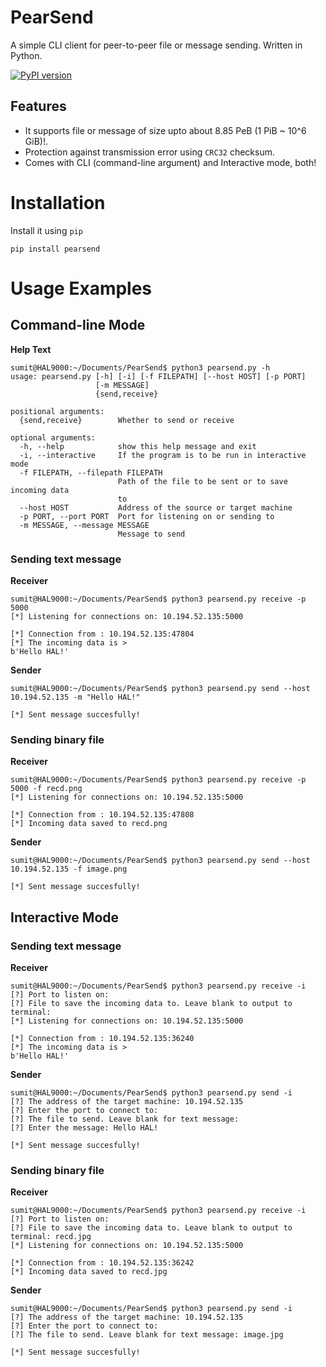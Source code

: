 # PearSend
A simple CLI client for peer-to-peer file or message sending. Written in Python.

[![PyPI version](https://badge.fury.io/py/pearsend.svg)](https://badge.fury.io/py/pearsend)

## Features

- It supports file or message of size upto about 8.85 PeB (1 PiB ~ 10^6 GiB)!.
- Protection against transmission error using `CRC32` checksum.
- Comes with CLI (command-line argument) and Interactive mode, both!

# Installation

Install it using `pip`
```terminal
pip install pearsend
```

# Usage Examples

## Command-line Mode

__Help Text__
```terminal
sumit@HAL9000:~/Documents/PearSend$ python3 pearsend.py -h
usage: pearsend.py [-h] [-i] [-f FILEPATH] [--host HOST] [-p PORT]
                   [-m MESSAGE]
                   {send,receive}

positional arguments:
  {send,receive}        Whether to send or receive

optional arguments:
  -h, --help            show this help message and exit
  -i, --interactive     If the program is to be run in interactive mode
  -f FILEPATH, --filepath FILEPATH
                        Path of the file to be sent or to save incoming data
                        to
  --host HOST           Address of the source or target machine
  -p PORT, --port PORT  Port for listening on or sending to
  -m MESSAGE, --message MESSAGE
                        Message to send
```

### Sending text message

__Receiver__
```terminal
sumit@HAL9000:~/Documents/PearSend$ python3 pearsend.py receive -p 5000
[*] Listening for connections on: 10.194.52.135:5000

[*] Connection from : 10.194.52.135:47804
[*] The incoming data is > 
b'Hello HAL!'
```

__Sender__
```terminal
sumit@HAL9000:~/Documents/PearSend$ python3 pearsend.py send --host 10.194.52.135 -m "Hello HAL!"

[*] Sent message succesfully!
```

### Sending binary file

__Receiver__
```terminal
sumit@HAL9000:~/Documents/PearSend$ python3 pearsend.py receive -p 5000 -f recd.png
[*] Listening for connections on: 10.194.52.135:5000

[*] Connection from : 10.194.52.135:47808
[*] Incoming data saved to recd.png
```

__Sender__
```terminal
sumit@HAL9000:~/Documents/PearSend$ python3 pearsend.py send --host 10.194.52.135 -f image.png

[*] Sent message succesfully!
```


## Interactive Mode

### Sending text message 

__Receiver__
```terminal
sumit@HAL9000:~/Documents/PearSend$ python3 pearsend.py receive -i
[?] Port to listen on: 
[?] File to save the incoming data to. Leave blank to output to terminal: 
[*] Listening for connections on: 10.194.52.135:5000

[*] Connection from : 10.194.52.135:36240
[*] The incoming data is > 
b'Hello HAL!'
```

__Sender__
```terminal
sumit@HAL9000:~/Documents/PearSend$ python3 pearsend.py send -i
[?] The address of the target machine: 10.194.52.135
[?] Enter the port to connect to: 
[?] The file to send. Leave blank for text message: 
[?] Enter the message: Hello HAL!

[*] Sent message succesfully!
```

### Sending binary file

__Receiver__
```terminal
sumit@HAL9000:~/Documents/PearSend$ python3 pearsend.py receive -i
[?] Port to listen on: 
[?] File to save the incoming data to. Leave blank to output to terminal: recd.jpg
[*] Listening for connections on: 10.194.52.135:5000

[*] Connection from : 10.194.52.135:36242
[*] Incoming data saved to recd.jpg
```

__Sender__
```terminal
sumit@HAL9000:~/Documents/PearSend$ python3 pearsend.py send -i
[?] The address of the target machine: 10.194.52.135
[?] Enter the port to connect to: 
[?] The file to send. Leave blank for text message: image.jpg

[*] Sent message succesfully!
```
